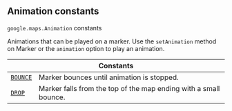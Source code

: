 
<devsite-heading text=" Animation constants" for="Animation" level="h2" link="" toc="" back-to-top=""><h2 id="Animation" is-upgraded="">Animation constants</h2></devsite-heading>
<p>
<code translate="no" dir="ltr"><span itemprop="path">google.maps</span>.<span itemprop="name">Animation</span></code>
constants
</p>
<p>Animations that can be played on a marker. Use the <code translate="no" dir="ltr">setAnimation</code> method on Marker or the <code translate="no" dir="ltr">animation</code> option to play an animation.</p>
<div class="devsite-table-wrapper"><table class="constants responsive" summary="Animation constants">
<thead>
<tr><th colspan="2">Constants</th>
</tr></thead>
<tbody>
<tr id="Animation.BOUNCE">
<td itemprop="property"><code translate="no" dir="ltr"><a class="secret-link" href="#Animation.BOUNCE"><span>BOUNCE</span></a></code></td>
<td>Marker bounces until animation is stopped.</td>
</tr>
<tr id="Animation.DROP">
<td itemprop="property"><code translate="no" dir="ltr"><a class="secret-link" href="#Animation.DROP"><span>DROP</span></a></code></td>
<td>Marker falls from the top of the map ending with a small bounce.</td>
</tr>
</tbody>
</table></div>
<script src="replace_links.js"></script>
